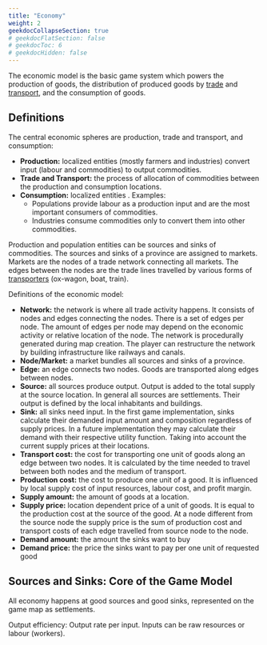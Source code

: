 ```yaml
---
title: "Economy"
weight: 2
geekdocCollapseSection: true
# geekdocFlatSection: false
# geekdocToc: 6
# geekdocHidden: false
---
```


The economic model is the basic game system which powers the production of goods, the distribution of produced goods by [trade](docs/trade-system/) and [transport](docs/transport-system), and the consumption of goods.

## Definitions

The central economic spheres are production, trade and transport, and consumption:

* **Production:** localized entities (mostly farmers and industries) convert input (labour and commodities) to output commodities.
* **Trade and Transport:** the process of allocation of commodities between the production and consumption locations.
* **Consumption:** localized entities . Examples:
  * Populations provide labour as a production input and are the most important consumers of commodities.
  * Industries consume commodities only to convert them into other commodities.

Production and population entities can be sources and sinks of commodities. The sources and sinks of a province are assigned to markets. Markets are the nodes of a trade network connecting all markets. The edges between the nodes are the trade lines travelled by various forms of [transporters](docs/transport-system/transporter/) (ox-wagon, boat, train).

Definitions of the economic model:

* **Network:** the network is where all trade activity happens. It consists of nodes and edges connecting the nodes. There is a set of edges per node. The amount of edges per node may depend on the economic activity or relative location of the node. The network is procedurally generated during map creation. The player can restructure the network by building infrastructure like railways and canals.
* **Node/Market:** a market bundles all sources and sinks of a province.
* **Edge:** an edge connects two nodes. Goods are transported along edges between nodes.
* **Source:** all sources produce output. Output is added to the total supply at the source location. In general all sources are settlements. Their output is defined by the local inhabitants and buildings.
* **Sink:** all sinks need input. In the first game implementation, sinks calculate their demanded input amount and composition regardless of supply prices. In a future implementation they may calculate their demand with their respective utility function. Taking into account the current supply prices at their locations.
* **Transport cost:** the cost for transporting one unit of goods along an edge between two nodes. It is calculated by the time needed to travel between both nodes and the medium of transport.
* **Production cost:** the cost to produce one unit of a good. It is influenced by local supply cost of input resources, labour cost, and profit margin.
* **Supply amount:** the amount of goods at a location.
* **Supply price:** location dependent price of a unit of goods. It is equal to the production cost at the source of the good. At a node different from the source node the supply price is the sum of production cost and transport costs of each edge travelled from source node to the node.
* **Demand amount:** the amount the sinks want to buy
* **Demand price:** the price the sinks want to pay per one unit of requested good

## Sources and Sinks: Core of the Game Model

All economy happens at good sources and good sinks, represented on the game map as settlements.

Output efficiency: Output rate per input. Inputs can be raw resources or labour (workers).
